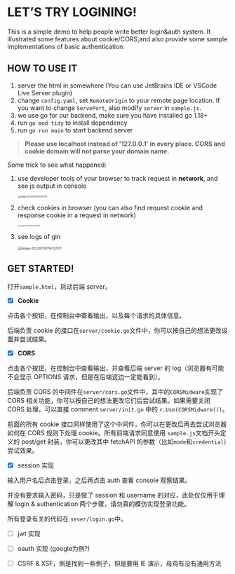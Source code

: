#  LET’S TRY LOGINING!

This is a simple demo to help people write better login&auth system. It illustrated some features about cookie/CORS,and also provide some sample implementations of basic authentication. 

## HOW TO USE IT

1. server the html in somewhere (You can use JetBrains IDE or VSCode Live Server plugin)
2. change `config.yaml`, set `RemoteOrigin` to your remote page location. If you want to change `ServePort`, also modify `server` in `sample.js`. 
3. we use go for our backend, make sure you have installed go 1.18+
4. run `go mod tidy` to install dependency
5. run `go run main` to start backend server


> **Please use localhost instead of '127.0.0.1' in every place. CORS and cookie domain will not parse your domain name.**

Some trick to see what happened:

1. use developer tools of your browser to track request in **network**, and see js output in console

   <img src="https://s2.loli.net/2023/07/30/mJeErKp5A6yFZoM.png" alt="image-20230730014241578" style="zoom: 33%;" />

2. check cookies in browser (you can also find request cookie and response cookie in a request in network)

   <img src="https://s2.loli.net/2023/07/30/Lpr74zNifsH3IQY.png" alt="image-20230730014455446" style="zoom: 25%;" />

3. see logs of gin

   <img src="https://s2.loli.net/2023/07/30/6dXD92oeIp7lq3y.png" alt="image-20230730014722511" style="zoom: 50%;" />

   

## GET STARTED!

打开`sample.html`，启动后端 server。



- [x] **Cookie**

点击各个按钮，在控制台中查看输出，以及每个请求的具体信息。

后端负责 cookie 的接口在`server/cookie.go`文件中，你可以按自己的想法更改设置并尝试结果。



- [x] **CORS**

点击各个按钮，在控制台中查看输出，并查看后端 server 的 log（浏览器有可能不会显示 OPTIONS 请求，但是在后端这边一定能看到）。

后端负责 CORS 的中间件在`server/cors.go`文件中，其中的`CORSMidware`实现了 CORS 相关功能，你可以按自己的想法更改它们后尝试结果。如果需要关闭 CORS 处理，可以直接 comment `server/init.go` 中的 `r.Use(CORSMidware())`。

前面的所有 cookie 接口同样使用了这个中间件，你可以在更改后再去尝试浏览器如何在 CORS 规则下处理 cookie。所有前端请求同意使用 `sample.js`文档开头定义的 post/get 封装，你可以更改其中 fetchAPI 的参数（比如`mode`和`credential`）尝试效果。



- [x] session 实现

输入用户名后点击登录，之后再点击 auth 查看 console 观察结果。

并没有要求输入密码，只是做了 session 和 username 的对应，此处仅仅用于理解 login & authentication 两个步骤，请勿真的模仿实现登录功能。

所有登录有关的代码在 `sever/login.go`中。







- [ ] jwt 实现
- [ ] oauth 实现 (google为例?)
- [ ] CSRF & XSF，倒是找到一些例子，但是要用 IE 演示，母鸡有没有通用方法

